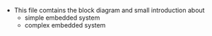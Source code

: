 * This file comtains the block diagram and small introduction about
  * simple embedded system
  * complex embedded system

